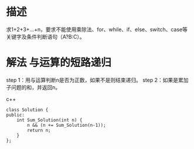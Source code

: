 # 描述
求1+2+3+...+n，要求不能使用乘除法、for、while、if、else、switch、case等关键字及条件判断语句（A?B:C）。

# 解法 与运算的短路递归

step 1：用与运算判断n是否为正数，如果不是则结束递归。
step 2：如果是累加子问题的和，并返回n。


c++
```
class Solution {
public:
    int Sum_Solution(int n) {
        n && (n += Sum_Solution(n-1));
        return n;
    }
};
```

